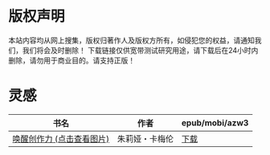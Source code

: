 # 版权声明

本站内容均从网上搜集，版权归著作人及版权方所有，如侵犯您的权益，请通知我们，我们将会及时删除！ 下载链接仅供宽带测试研究用途，请下载后在24小时内删除，请勿用于商业目的。请支持正版！

# 灵感

| 书名 | 作者 | epub/mobi/azw3 |
| --- | --- | --- |
| [唤醒创作力 (点击查看图片)](https://www.dushupai.com/attachment/2024/06/08/2b66413c48fd1711.jpg) | 朱莉娅・卡梅伦 | [下载](https://url89.ctfile.com/f/31084289-1357044856-c10ec4?p=8866) |
